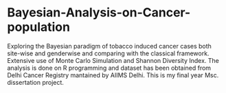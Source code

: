 # Bayesian-Analysis-on-Cancer-population
Exploring the Bayesian paradigm of tobacco induced cancer cases both site-wise and genderwise and comparing with the classical framework.
Extensive use of Monte Carlo Simulation and Shannon Diversity Index.
The analysis is done on R programming and dataset has been obtained from Delhi Cancer Registry mantained by AIIMS Delhi.
This is my final year  Msc. dissertation project.
